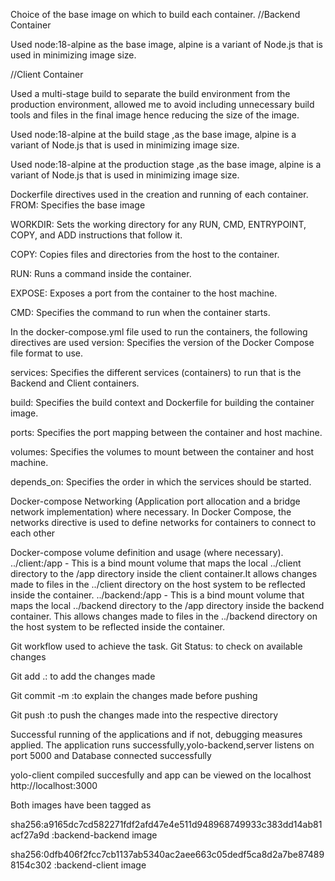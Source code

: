 Choice of the base image on which to build each container.
//Backend Container

Used node:18-alpine as the base image, alpine is a variant of Node.js that is used in minimizing image size.

//Client Container

Used a multi-stage build to separate the build environment from the production environment, allowed me to avoid including unnecessary build tools and files in the final image hence reducing the size of the image.

Used node:18-alpine at the build stage ,as the base image, alpine is a variant of Node.js that is used in minimizing image size.

Used node:18-alpine at the production stage ,as the base image, alpine is a variant of Node.js that is used in minimizing image size.

Dockerfile directives used in the creation and running of each container.
FROM: Specifies the base image

WORKDIR: Sets the working directory for any RUN, CMD, ENTRYPOINT, COPY, and ADD instructions that follow it.

COPY: Copies files and directories from the host to the container.

RUN: Runs a command inside the container.

EXPOSE: Exposes a port from the container to the host machine.

CMD: Specifies the command to run when the container starts.

In the docker-compose.yml file used to run the containers, the following directives are used
version: Specifies the version of the Docker Compose file format to use.

services: Specifies the different services (containers) to run that is the Backend and Client containers.

build: Specifies the build context and Dockerfile for building the container image.

ports: Specifies the port mapping between the container and host machine.

volumes: Specifies the volumes to mount between the container and host machine.

depends_on: Specifies the order in which the services should be started.

Docker-compose Networking (Application port allocation and a bridge network implementation) where necessary.
In Docker Compose, the networks directive is used to define networks for containers to connect to each other

Docker-compose volume definition and usage (where necessary).
../client:/app - This is a bind mount volume that maps the local ../client directory to the /app directory inside the client container.It allows changes made to files in the ../client directory on the host system to be reflected inside the container.
../backend:/app - This is a bind mount volume that maps the local ../backend directory to the /app directory inside the backend container. This allows changes made to files in the ../backend directory on the host system to be reflected inside the container.

Git workflow used to achieve the task.
Git Status: to check on available changes

Git add .: to add the changes made

Git commit -m :to explain the changes made before pushing

Git push :to push the changes made into the respective directory

Successful running of the applications and if not, debugging measures applied.
The application runs successfully,yolo-backend,server listens on port 5000 and Database connected successfully

yolo-client compiled succesfully and app can be viewed on the localhost http://localhost:3000

Both images have been tagged as

sha256:a9165dc7cd582271fdf2afd47e4e511d948968749933c383dd14ab81acf27a9d  :backend-backend image

sha256:0dfb406f2fcc7cb1137ab5340ac2aee663c05dedf5ca8d2a7be874898154c302 :backend-client image